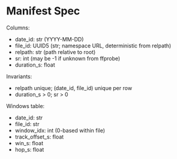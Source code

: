 # Manifest Spec

Columns:
- date_id: str (YYYY-MM-DD)
- file_id: UUID5 (str; namespace URL, deterministic from relpath)
- relpath: str (path relative to root)
- sr: int (may be -1 if unknown from ffprobe)
- duration_s: float

Invariants:
- relpath unique; (date_id, file_id) unique per row
- duration_s > 0; sr > 0

Windows table:
- date_id: str
- file_id: str
- window_idx: int (0-based within file)
- track_offset_s: float
- win_s: float
- hop_s: float
